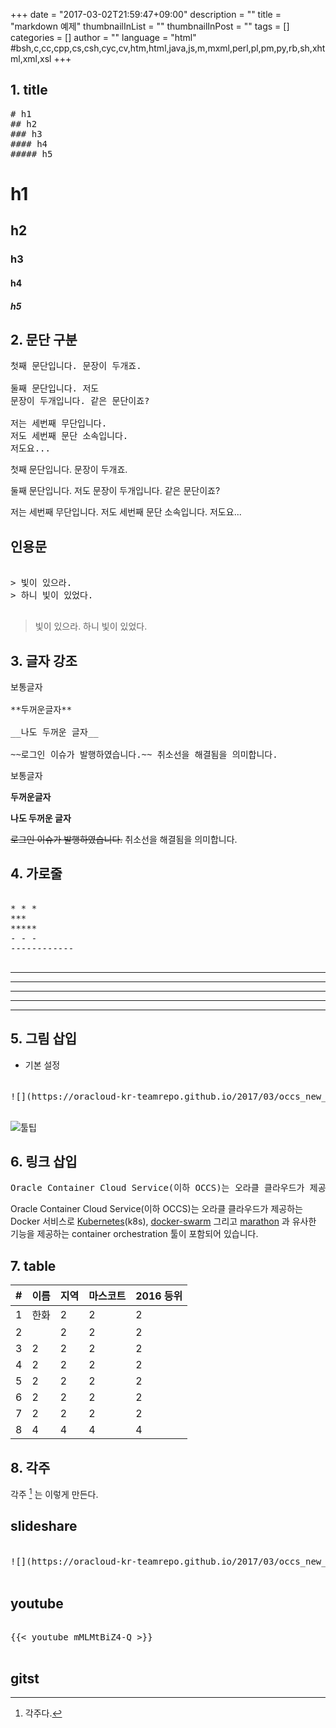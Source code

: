 +++
date = "2017-03-02T21:59:47+09:00"
description = ""
title = "markdown 예제"
thumbnailInList = ""
thumbnailInPost = ""
tags = []
categories = []
author = ""
language = "html"  #bsh,c,cc,cpp,cs,csh,cyc,cv,htm,html,java,js,m,mxml,perl,pl,pm,py,rb,sh,xhtml,xml,xsl
+++

## 1. title

<pre class="prettyprint">
# h1
## h2
### h3
#### h4
##### h5
</pre>

# h1
## h2
### h3
#### h4
##### h5

## 2. 문단 구분

<pre class="prettyprint">
첫째 문단입니다. 문장이 두개죠.

둘째 문단입니다. 저도
문장이 두개입니다. 같은 문단이죠?

저는 세번째 무단입니다.
저도 세번째 문단 소속입니다.
저도요...
</pre>

첫째 문단입니다. 문장이 두개죠.

둘째 문단입니다. 저도
문장이 두개입니다. 같은 문단이죠?

저는 세번째 무단입니다.
저도 세번째 문단 소속입니다.
저도요...

## 인용문

<pre class="prettyprint">

> 빛이 있으라.
> 하니 빛이 있었다.

</pre>


> 빛이 있으라.
> 하니 빛이 있었다.


## 3. 글자 강조
<pre class="prettyprint">
보통글자

**두꺼운글자**

__나도 두꺼운 글자__

~~로그인 이슈가 발행하였습니다.~~ 취소선을 해결됨을 의미합니다.
</pre>

보통글자

**두꺼운글자**

__나도 두꺼운 글자__

~~로그인 이슈가 발행하였습니다.~~ 취소선을 해결됨을 의미합니다.   


## 4. 가로줄

<pre class="prettyprint">

* * *
***
*****
- - -
------------

</pre>

* * *
***
*****
- - -
------------

## 5. 그림 삽입

- 기본 설정

<pre class="prettyprint">

![](https://oracloud-kr-teamrepo.github.io/2017/03/occs_new_inst/occs_arhi.jpg "툴팁")

</pre>

![](https://oracloud-kr-teamrepo.github.io/2017/03/occs_new_inst/occs_arhi.jpg "툴팁")



## 6. 링크 삽입

<pre class="prettyprint">
Oracle Container Cloud Service(이하 OCCS)는 오라클 클라우드가 제공하는 Docker 서비스로 [Kubernetes](https://kubernetes.io/)(k8s), [docker-swarm](https://docs.docker.com/swarm/overview/) 그리고 [marathon](https://mesosphere.github.io/marathon/) 과 유사한 기능을 제공하는 container orchestration 툴이 포함되어 있습니다.
</pre>

Oracle Container Cloud Service(이하 OCCS)는 오라클 클라우드가 제공하는 Docker 서비스로 [Kubernetes](https://kubernetes.io/)(k8s), [docker-swarm](https://docs.docker.com/swarm/overview/) 그리고 [marathon](https://mesosphere.github.io/marathon/) 과 유사한 기능을 제공하는 container orchestration 툴이 포함되어 있습니다.

## 7. table

| #  | 이름  | 지역  | 마스코트  | 2016 등위  |
|----|----|----|----|----|
| 1  | 한화  | 2  | 2  | 2  |
| 2  |   | 2  | 2  | 2  |
| 3  | 2  | 2  | 2  | 2  |
| 4  | 2  | 2  | 2  | 2  |
| 5  | 2  | 2  | 2  | 2  |
| 6  | 2  | 2  | 2  | 2  |
| 7  | 2  | 2  | 2  | 2  |
| 8  |  4 |  4 | 4  | 4  |


## 8. 각주

각주 [^1] 는 이렇게 만든다.

[^1]: 각주다.

## slideshare

<pre class="prettyprint">

![](https://oracloud-kr-teamrepo.github.io/2017/03/occs_new_inst/occs_arhi.jpg "툴팁")

</pre>

## youtube

<pre class="prettyprint">

{{< youtube mMLMtBiZ4-Q >}}

</pre>



## gitst
